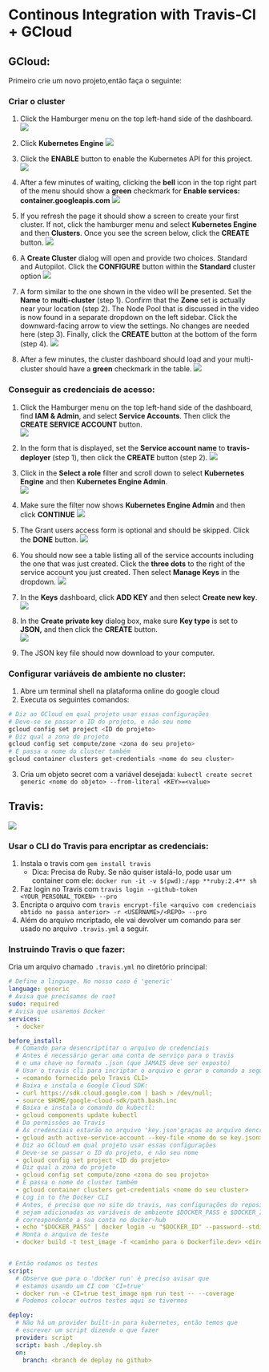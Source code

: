 # Continous Integration with Travis-CI + GCloud

## GCloud:
Primeiro crie um novo projeto,então faça o seguinte:

### Criar o cluster
1. Click the Hamburger menu on the top left-hand side of the dashboard.
![](https://img-b.udemycdn.com/redactor/raw/article_lecture/2021-03-11_23-19-07-f57f48578ffe9bbe701ac0f8483de355.png?secure=FOoNmy9IUP6u_pinCgD4Vw%3D%3D%2C1616520626)

2. Click **Kubernetes Engine**
![](https://img-b.udemycdn.com/redactor/raw/article_lecture/2021-03-11_23-20-39-deb738089a5a69c9b90af283eb28471a.png?secure=2kNZIg_Rluva_5H6IlwK4w%3D%3D%2C1616520626)
    
3. Click the **ENABLE** button to enable the Kubernetes API for this project.
![](https://img-b.udemycdn.com/redactor/raw/article_lecture/2021-03-11_23-22-21-47d18a707919b8165afcdafed05453b9.png?secure=dixDjvWTwxzONEf1eEWTOw%3D%3D%2C1616520626)

4. After a few minutes of waiting, clicking the **bell** icon in the top right part of the menu should show a **green** checkmark for **Enable services: container.googleapis.com**
![](https://img-b.udemycdn.com/redactor/raw/article_lecture/2021-03-11_23-25-09-9dc2d93a3212656e41f6b2da4b8aa652.png?secure=CH4G-tI4s91PfXl5uYSWDg%3D%3D%2C1616520626)

5. If you refresh the page it should show a screen to create your first cluster. If not, click the hamburger menu and select **Kubernetes Engine** and then **Clusters**.
  Once you see the screen below, click the **CREATE** button.
![](https://img-b.udemycdn.com/redactor/raw/article_lecture/2021-03-11_23-28-16-3857eecbe547d323f0c5986e07944f31.png?secure=EOECKftFOqjofcRxQmPgBQ%3D%3D%2C1616520626)

6. A **Create Cluster** dialog will open and provide two choices. Standard and Autopilot. Click the **CONFIGURE** button within the **Standard** cluster option
![](https://img-b.udemycdn.com/redactor/raw/article_lecture/2021-03-11_23-37-24-4b1f2509df11ac1e7362eb4424836a03.png?secure=hC6RY-dsKP9rpkBeI262Ug%3D%3D%2C1616520626)

7. A form similar to the one shown in the video will be presented. Set the **Name** to **multi-cluster** (step 1). Confirm that the **Zone** set is actually near your location (step 2). The Node Pool that is discussed in the video is now found in a separate dropdown on the left sidebar. Click the downward-facing arrow to view the settings. No changes are needed here (step 3). Finally, click the **CREATE** button at the bottom of the form (step 4).
![](https://img-b.udemycdn.com/redactor/raw/article_lecture/2021-03-11_23-41-11-a933c590c507f8e1ead0e611eebdbb1d.png?secure=rKQKKLVyVuoPo1-y7rhQ7g%3D%3D%2C1616520626)

8. After a few minutes, the cluster dashboard should load and your multi-cluster should have a **green** checkmark in the table.
![](https://img-b.udemycdn.com/redactor/raw/article_lecture/2021-03-11_23-47-10-38e673be8631cf8c74402e81fa2b2e2c.png?secure=J-lBi2ePhmk-LBULoTCYdg%3D%3D%2C1616520626)

### Conseguir as credenciais de acesso:
1. Click the Hamburger menu on the top left-hand side of the dashboard, find **IAM & Admin**, and select **Service Accounts**. Then click the **CREATE SERVICE ACCOUNT** button.    
![](https://img-b.udemycdn.com/redactor/raw/article_lecture/2021-03-12_01-40-21-077c7465a3699388d9820554700c645e.png?secure=u2OqH1N3vE6q5faVNXCW_A%3D%3D%2C1616521047)

2. In the form that is displayed, set the **Service account name** to **travis-deployer** (step 1), then click the **CREATE** button (step 2).
![](https://img-b.udemycdn.com/redactor/raw/article_lecture/2021-03-12_01-42-30-30150dbec735d6d44f9bba46b615bd93.png?secure=WhsmpcNB0DNHA4llxHn_pw%3D%3D%2C1616521047)

3. Click in the **Select a role** filter and scroll down to select **Kubernetes Engine** and then **Kubernetes Engine Admin**.  
![](https://img-b.udemycdn.com/redactor/raw/article_lecture/2021-03-12_01-45-18-afd0538f12465f3cfc9eeee5b1c70f41.png?secure=_XgRRMpoBetzlX0_DGhHdQ%3D%3D%2C1616521047)

4. Make sure the filter now shows **Kubernetes Engine Admin** and then click **CONTINUE**
![](https://img-b.udemycdn.com/redactor/raw/article_lecture/2021-03-12_01-47-08-e489e1a36ee49ffbe15636874e527617.png?secure=HxUNNUm-6UKjjN3DymISsA%3D%3D%2C1616521047)

5. The Grant users access form is optional and should be skipped. Click the **DONE** button.
![](https://img-b.udemycdn.com/redactor/raw/article_lecture/2021-03-12_01-48-55-541bc0b630d5d79cdae2ac939943142a.png?secure=NdcA4Jfw97vWSZ7Ioi3ayA%3D%3D%2C1616521047)

6. You should now see a table listing all of the service accounts including the one that was just created. Click the **three dots** to the right of the service account you just created. Then select **Manage Keys** in the dropdown.
![](https://img-b.udemycdn.com/redactor/raw/article_lecture/2021-03-12_01-53-13-f75858dcf284b42a6b3df05f8bc35423.png?secure=CHfZ8Ouzk1zX-S748suO7A%3D%3D%2C1616521047)

7. In the **Keys** dashboard, click **ADD KEY** and then select **Create new key**.
![](https://img-b.udemycdn.com/redactor/raw/article_lecture/2021-03-12_01-55-46-da5136afb4116caf968632b3c57f22d0.png?secure=6jLJbaiGOAwi6m1z_Qjt_A%3D%3D%2C1616521047)
8. In the **Create private key** dialog box, make sure **Key type** is set to **JSON,** and then click the **CREATE** button.  
![](https://img-b.udemycdn.com/redactor/raw/article_lecture/2021-03-12_01-58-10-d9f3af9d915297f9302ec1de07ebdfee.png?secure=CVfuAz33ZO_Hp7aB_7A8lw%3D%3D%2C1616521047)
    
9. The JSON key file should now download to your computer.

### Configurar variáveis de ambiente no cluster:
1. Abre um terminal shell na plataforma online do google cloud
2. Executa os seguintes comandos:
~~~sh
# Diz ao GCloud em qual projeto usar essas configurações
# Deve-se se passar o ID do projeto, e não seu nome
gcloud config set project <ID do projeto>
# Diz qual a zona do projeto
gcloud config set compute/zone <zona do seu projeto>
# E passa o nome do cluster também
gcloud container clusters get-credentials <nome do seu cluster>
~~~
3. Cria um objeto secret com a variável desejada:
 ```kubectl create secret generic <nome do objeto> --from-literal <KEY>=<value>```


## Travis:
![](Media/Pasted%20image%2020210322132803.png)

### Usar o CLI do Travis para encriptar as credenciais:
1. Instala o travis com ```gem install travis```
    - Dica: Precisa de Ruby. Se não quiser istalá-lo, pode usar um container com ele: ```docker run -it -v $(pwd):/app **ruby:2.4** sh```
2. Faz login no Travis com ```travis login --github-token <YOUR_PERSONAL_TOKEN> --pro```
3. Encripta o arquivo com ```travis encrypt-file <arquivo com credenciais obtido no passa anterior> -r <USERNAME>/<REPO> --pro```
4. Além do arquivo rncriptado, ele vai devolver um comando para ser usado no arquivo ```.travis.yml``` a seguir.
    

### Instruindo Travis o que fazer:
Cria um arquivo chamado ```.travis.yml``` no diretório principal:

~~~yml
# Define a linguage. No nosso caso é 'generic'
language: generic 
# Avisa que precisamos de root
sudo: required
# Avisa que usaremos Docker
services:
  - docker

before_install:
  # Comando para desencriptitar o arquivo de credenciais
  # Antes é necessário gerar uma conta de serviço para o travis
  # e uma chave no formato .json (que JAMAIS deve ser exposto)
  # Usar o travis cli para incriptar o arquivo e gerar o comando a seguir
  - <comando fornecido pelo Travis CLI>
  # Baixa e instala o Google Cloud SDK:
  - curl https://sdk.cloud.google.com | bash > /dev/null;
  - source $HOME/google-cloud-sdk/path.bash.inc
  # Baixa e instala o comando do kubectl:
  - gcloud components update kubectl
  # Da permissões ao Travis
  # As credenciais estarão no arquivo 'key.json'graças ao arquivo dencriptado acima
  - gcloud auth active-service-account --key-file <nome do se key.json>
  # Diz ao GCloud em qual projeto usar essas configurações
  # Deve-se se passar o ID do projeto, e não seu nome
  - gcloud config set project <ID do projeto>
  # Diz qual a zona do projeto
  - gcloud config set compute/zone <zona do seu projeto>
  # E passa o nome do cluster também
  - gcloud container clusters get-credentials <nome do seu cluster>
  # Log in to the Docker CLI
  # Antes, é preciso que no site do travis, nas configurações do repositório,
  # sejam adicionadas as variáveis de ambiente $DOCKER_PASS e $DOCKER_ID
  # correspondente a sua conta no docker-hub
  - echo "$DOCKER_PASS" | docker login -u "$DOCKER_ID" --password--stdin
  # Monta o arquivo de teste
  - docker build -t test_image -f <caminho para o Dockerfile.dev> <diretório do Dockerfile.dev>


# Então rodamos os testes
script:
  # Observe que para o 'docker run' é preciso avisar que
  # estamos usando um CI com 'CI=true'
  - docker run -e CI=true test_image npm run test -- --coverage
  # Podemos colocar outros testes aqui se tivermos

deploy:
  # Não há um provider built-in para kubernetes, então temos que
  # escrever um script dizendo o que fazer
  provider: script
  script: bash ./deploy.sh
  on:
    branch: <branch de deploy no github>

~~~